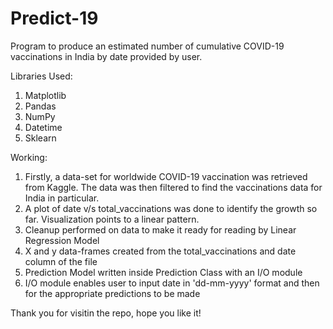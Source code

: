 # Predict-19
Program to produce an estimated number of cumulative COVID-19 vaccinations in India by date provided by user.

Libraries Used:
1) Matplotlib
2) Pandas
3) NumPy
4) Datetime
5) Sklearn

Working:
1) Firstly, a data-set for worldwide COVID-19 vaccination was retrieved from Kaggle. The data was then filtered to find the vaccinations data for India in particular.
2) A plot of date v/s total_vaccinations was done to identify the growth so far. Visualization points to a linear pattern.
3) Cleanup performed on data to make it ready for reading by Linear Regression Model
4) X and y data-frames created from the total_vaccinations and date column of the file
5) Prediction Model written inside Prediction Class with an I/O module
6) I/O module enables user to input date in 'dd-mm-yyyy' format and then for the appropriate predictions to be made

Thank you for visitin the repo, hope you like it!

